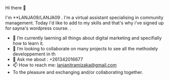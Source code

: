  Hi there 👋

 I'm **LANJA09/LANJA09 . I'm a virtual assistant specialising in community management. Today i'd like to add to my skills and that's why i've signed up for sayna's wordpress course. .
- 🔭 I’m currently laerning all things about digital marketing and specifially how to learn it.
- 👯 I’m looking to collaborate on many projects to see all the methodely developpement in th
- 💬 Ask me about : +261342016677
- 📫 How to reach me: lanjanitramizaka@gmail.com
- To the pleasure and exchanging and/or collaborating together.
